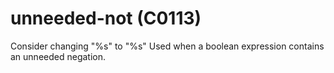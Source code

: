 # unneeded-not (C0113)

Consider changing "%s" to "%s" Used when a boolean expression contains
an unneeded negation.
